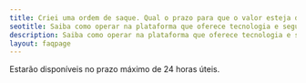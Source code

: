 ```yaml
---
title: Criei uma ordem de saque. Qual o prazo para que o valor esteja disponível em minha conta bancária??
seotitle: Saiba como operar na plataforma que oferece tecnologia e segurança.
description: Saiba como operar na plataforma que oferece tecnologia e segurança.
layout: faqpage
---
```

Estarão disponíveis no prazo máximo de 24 horas úteis.
